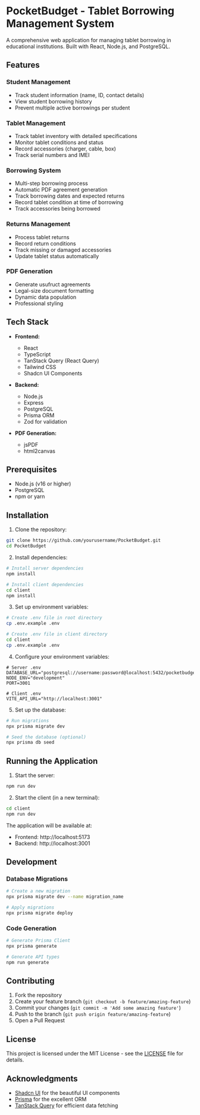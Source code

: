 # PocketBudget - Tablet Borrowing Management System

A comprehensive web application for managing tablet borrowing in educational institutions. Built with React, Node.js, and PostgreSQL.

## Features

### Student Management
- Track student information (name, ID, contact details)
- View student borrowing history
- Prevent multiple active borrowings per student

### Tablet Management
- Track tablet inventory with detailed specifications
- Monitor tablet conditions and status
- Record accessories (charger, cable, box)
- Track serial numbers and IMEI

### Borrowing System
- Multi-step borrowing process
- Automatic PDF agreement generation
- Track borrowing dates and expected returns
- Record tablet condition at time of borrowing
- Track accessories being borrowed

### Returns Management
- Process tablet returns
- Record return conditions
- Track missing or damaged accessories
- Update tablet status automatically

### PDF Generation
- Generate usufruct agreements
- Legal-size document formatting
- Dynamic data population
- Professional styling

## Tech Stack

- **Frontend:**
  - React
  - TypeScript
  - TanStack Query (React Query)
  - Tailwind CSS
  - Shadcn UI Components

- **Backend:**
  - Node.js
  - Express
  - PostgreSQL
  - Prisma ORM
  - Zod for validation

- **PDF Generation:**
  - jsPDF
  - html2canvas

## Prerequisites

- Node.js (v16 or higher)
- PostgreSQL
- npm or yarn

## Installation

1. Clone the repository:
```bash
git clone https://github.com/yourusername/PocketBudget.git
cd PocketBudget
```

2. Install dependencies:
```bash
# Install server dependencies
npm install

# Install client dependencies
cd client
npm install
```

3. Set up environment variables:
```bash
# Create .env file in root directory
cp .env.example .env

# Create .env file in client directory
cd client
cp .env.example .env
```

4. Configure your environment variables:
```env
# Server .env
DATABASE_URL="postgresql://username:password@localhost:5432/pocketbudget"
NODE_ENV="development"
PORT=3001

# Client .env
VITE_API_URL="http://localhost:3001"
```

5. Set up the database:
```bash
# Run migrations
npx prisma migrate dev

# Seed the database (optional)
npx prisma db seed
```

## Running the Application

1. Start the server:
```bash
npm run dev
```

2. Start the client (in a new terminal):
```bash
cd client
npm run dev
```

The application will be available at:
- Frontend: http://localhost:5173
- Backend: http://localhost:3001

## Development

### Database Migrations
```bash
# Create a new migration
npx prisma migrate dev --name migration_name

# Apply migrations
npx prisma migrate deploy
```

### Code Generation
```bash
# Generate Prisma Client
npx prisma generate

# Generate API types
npm run generate
```

## Contributing

1. Fork the repository
2. Create your feature branch (`git checkout -b feature/amazing-feature`)
3. Commit your changes (`git commit -m 'Add some amazing feature'`)
4. Push to the branch (`git push origin feature/amazing-feature`)
5. Open a Pull Request

## License

This project is licensed under the MIT License - see the [LICENSE](LICENSE) file for details.

## Acknowledgments

- [Shadcn UI](https://ui.shadcn.com/) for the beautiful UI components
- [Prisma](https://www.prisma.io/) for the excellent ORM
- [TanStack Query](https://tanstack.com/query) for efficient data fetching 